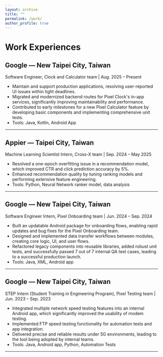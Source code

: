 ```yaml
---
layout: archive
title: ""
permalink: /work/
author_profile: true
---
```


# Work Experiences

## Google — New Taipei City, Taiwan  
Software Engineer, Clock and Calculator team | Aug. 2025 – Present  

- Maintain and support production applications, resolving user-reported UI issues within tight deadlines.
- Migrated and modernized backend routes for Pixel Clock's in-app services, significantly improving maintainability and performance. 
- Contributed to early milestones for a new Pixel Calculator feature by developing basic components and implementing comprehensive unit tests.
- Tools: Java, Kotlin, Android App

---

## Appier — Taipei City, Taiwan  
Machine Learning Scientist Intern, Cross-X team | Sep. 2024 – May 2025  

- Resolved a one-epoch overfitting issue in a recommendation model, which improved CTR and click prediction accuracy by 5%.
- Enhanced recommendation quality by tuning ranking models and performing extensive feature engineering.
- Tools: Python, Neural Network ranker model, data analysis

---

## Google — New Taipei City, Taiwan  
Software Engineer Intern, Pixel Onboarding team | Jun. 2024 – Sep. 2024  

- Built an updatable Android package for onboarding flows, enabling rapid updates and bug fixes for the Pixel Onboarding team.
- Designed and implemented data transfer workflows between modules, creating core logic, UI, and user flows.
- Refactored legacy components into reusable libraries, added robust unit tests, and successfully passed 7 out of 7 internal QA test cases, leading to a successful production launch.
- Tools: Java, XML, Android app

---

## Google — New Taipei City, Taiwan  
STEP Intern (Student Training in Engineering Program), Pixel Testing team | Jun. 2023 – Sep. 2023

- Integrated multiple network speed testing features into an internal Android app, which significantly improved the usability of modem testing.
- Implemented FTP speed testing functionality for automation tests and app integration.
- Delivered precise and reliable results under 5G environments, leading to the tool being adopted by internal teams.
- Tools: Java, Android app, Python, Automation Tests

---
